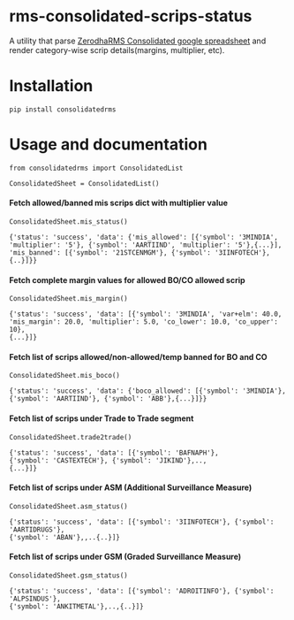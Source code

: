 # rms-consolidated-scrips-status

A utility that parse [ZerodhaRMS Consolidated google spreadsheet](https://docs.google.com/spreadsheets/d/1ZTyh6GiHTwA1d-ApYdn5iCmRiBLZoAtwigS7VyLUk_Y/edit#gid=0) and render category-wise scrip details(margins, multiplier, etc). 

# Installation

``` 
pip install consolidatedrms
```

# Usage and documentation

```
from consolidatedrms import ConsolidatedList

ConsolidatedSheet = ConsolidatedList()
```

#### Fetch allowed/banned mis scrips dict with multiplier value
```
ConsolidatedSheet.mis_status()
```

```
{'status': 'success', 'data': {'mis_allowed': [{'symbol': '3MINDIA', 
'multiplier': '5'}, {'symbol': 'AARTIIND', 'multiplier': '5'},{...}],
'mis_banned': [{'symbol': '21STCENMGM'}, {'symbol': '3IINFOTECH'},{..}]}}
```
#### Fetch complete margin values for allowed BO/CO allowed scrip
```
ConsolidatedSheet.mis_margin()
```

```
{'status': 'success', 'data': [{'symbol': '3MINDIA', 'var+elm': 40.0, 
'mis_margin': 20.0, 'multiplier': 5.0, 'co_lower': 10.0, 'co_upper': 10},
{...}]}
```

#### Fetch list of scrips allowed/non-allowed/temp banned for BO and CO
```
ConsolidatedSheet.mis_boco()
```

```
{'status': 'success', 'data': {'boco_allowed': [{'symbol': '3MINDIA'}, 
{'symbol': 'AARTIIND'}, {'symbol': 'ABB'},{...}]}}
```

#### Fetch list of scrips under Trade to Trade segment
```
ConsolidatedSheet.trade2trade()
```

```
{'status': 'success', 'data': [{'symbol': 'BAFNAPH'}, 
{'symbol': 'CASTEXTECH'}, {'symbol': 'JIKIND'},..,
{...}]}
```

#### Fetch list of scrips under ASM (Additional Surveillance Measure)
```
ConsolidatedSheet.asm_status()
```

```
{'status': 'success', 'data': [{'symbol': '3IINFOTECH'}, {'symbol': 'AARTIDRUGS'}, 
{'symbol': 'ABAN'},,..{..}]}
```

#### Fetch list of scrips under GSM (Graded Surveillance Measure)
```
ConsolidatedSheet.gsm_status()
```

```
{'status': 'success', 'data': [{'symbol': 'ADROITINFO'}, {'symbol': 'ALPSINDUS'}, 
{'symbol': 'ANKITMETAL'},..,{..}]}
```
